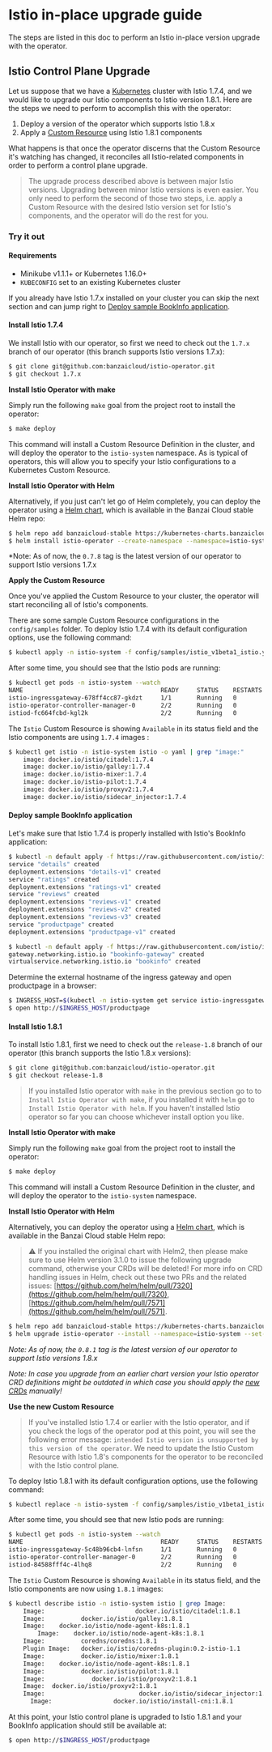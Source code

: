 # Istio in-place upgrade guide

The steps are listed in this doc to perform an Istio in-place version upgrade with the operator.

## Istio Control Plane Upgrade

Let us suppose that we have a [Kubernetes](https://kubernetes.io/) cluster with Istio 1.7.4, and we would like to upgrade our Istio components to Istio version 1.8.1. Here are the steps we need to perform to accomplish this with the operator:

1. Deploy a version of the operator which supports Istio 1.8.x
2. Apply a [Custom Resource](https://kubernetes.io/docs/concepts/extend-kubernetes/api-extension/custom-resources/) using Istio 1.8.1 components

What happens is that once the operator discerns that the Custom Resource it's watching has changed, it reconciles all Istio-related components in order to perform a control plane upgrade.

> The upgrade process described above is between major Istio versions. Upgrading between minor Istio versions is even easier. You only need to perform the second of those two steps, i.e. apply a Custom Resource with the desired Istio version set for Istio's components, and the operator will do the rest for you.

### Try it out

#### Requirements

- Minikube v1.1.1+ or Kubernetes 1.16.0+
- `KUBECONFIG` set to an existing Kubernetes cluster

If you already have Istio 1.7.x installed on your cluster you can skip the next section and can jump right to [Deploy sample BookInfo application](#deploy-sample-bookinfo-application).

#### Install Istio 1.7.4

We install Istio with our operator, so first we need to check out the `1.7.x` branch of our operator (this branch supports Istio versions 1.7.x):

```bash
$ git clone git@github.com:banzaicloud/istio-operator.git
$ git checkout 1.7.x
```

**Install Istio Operator with make**

Simply run the following `make` goal from the project root to install the operator:

```bash
$ make deploy
```

This command will install a Custom Resource Definition in the cluster, and will deploy the operator to the `istio-system` namespace.
As is typical of operators, this will allow you to specify your Istio configurations to a Kubernetes Custom Resource.

**Install Istio Operator with Helm**

Alternatively, if you just can't let go of Helm completely, you can deploy the operator using a [Helm chart](https://github.com/banzaicloud/banzai-charts/tree/master/istio-operator), which is available in the Banzai Cloud stable Helm repo:

```bash
$ helm repo add banzaicloud-stable https://kubernetes-charts.banzaicloud.com
$ helm install istio-operator --create-namespace --namespace=istio-system --set-string operator.image.tag=0.6.13 --set-string istioVersion=1.7 banzaicloud-stable/istio-operator
```

*Note: As of now, the `0.7.8` tag is the latest version of our operator to support Istio versions 1.7.x

**Apply the Custom Resource**

Once you've applied the Custom Resource to your cluster, the operator will start reconciling all of Istio's components.

There are some sample Custom Resource configurations in the `config/samples` folder. To deploy Istio 1.7.4 with its default configuration options, use the following command:

```bash
$ kubectl apply -n istio-system -f config/samples/istio_v1beta1_istio.yaml
```

After some time, you should see that the Istio pods are running:

```bash
$ kubectl get pods -n istio-system --watch
NAME                                      READY     STATUS    RESTARTS   AGE
istio-ingressgateway-678ff4cc87-gkdzt     1/1       Running   0          1m
istio-operator-controller-manager-0       2/2       Running   0          9m
istiod-fc664fcbd-kgl2k                    2/2       Running   0          1m
```

The `Istio` Custom Resource is showing `Available` in its status field and the Istio components are using `1.7.4` images :

```bash
$ kubectl get istio -n istio-system istio -o yaml | grep "image:"
    image: docker.io/istio/citadel:1.7.4
    image: docker.io/istio/galley:1.7.4
    image: docker.io/istio-mixer:1.7.4
    image: docker.io/istio-pilot:1.7.4
    image: docker.io/istio/proxyv2:1.7.4
    image: docker.io/istio/sidecar_injector:1.7.4
```

#### Deploy sample BookInfo application

Let's make sure that Istio 1.7.4 is properly installed with Istio's BookInfo application:

```bash
$ kubectl -n default apply -f https://raw.githubusercontent.com/istio/istio/1.7.4/samples/bookinfo/platform/kube/bookinfo.yaml
service "details" created
deployment.extensions "details-v1" created
service "ratings" created
deployment.extensions "ratings-v1" created
service "reviews" created
deployment.extensions "reviews-v1" created
deployment.extensions "reviews-v2" created
deployment.extensions "reviews-v3" created
service "productpage" created
deployment.extensions "productpage-v1" created

$ kubectl -n default apply -f https://raw.githubusercontent.com/istio/istio/1.7.4/samples/bookinfo/networking/bookinfo-gateway.yaml
gateway.networking.istio.io "bookinfo-gateway" created
virtualservice.networking.istio.io "bookinfo" created
```

Determine the external hostname of the ingress gateway and open productpage in a browser:

```bash
$ INGRESS_HOST=$(kubectl -n istio-system get service istio-ingressgateway -o jsonpath='{.status.loadBalancer.ingress[0].ip}')
$ open http://$INGRESS_HOST/productpage
```

#### Install Istio 1.8.1

To install Istio 1.8.1, first we need to check out the `release-1.8` branch of our operator (this branch supports the Istio 1.8.x versions):

```bash
$ git clone git@github.com:banzaicloud/istio-operator.git
$ git checkout release-1.8
```

> If you installed Istio operator with `make` in the previous section go to to `Install Istio Operator with make`, if you installed it with `helm` go to `Install Istio Operator with helm`. If you haven't installed Istio operator so far you can choose whichever install option you like.

**Install Istio Operator with make**

Simply run the following `make` goal from the project root to install the operator:

```bash
$ make deploy
```

This command will install a Custom Resource Definition in the cluster, and will deploy the operator to the `istio-system` namespace.

**Install Istio Operator with Helm**

Alternatively, you can deploy the operator using a [Helm chart](https://github.com/banzaicloud/banzai-charts/tree/master/istio-operator), which is available in the Banzai Cloud stable Helm repo:

> :warning: If you installed the original chart with Helm2, then please make sure to use Helm version 3.1.0 to issue the following upgrade command, otherwise your CRDs will be deleted!
> For more info on CRD handling issues in Helm, check out these two PRs and the related issues: [https://github.com/helm/helm/pull/7320](https://github.com/helm/helm/pull/7320), [https://github.com/helm/helm/pull/7571](https://github.com/helm/helm/pull/7571).

```bash
$ helm repo add banzaicloud-stable https://kubernetes-charts.banzaicloud.com
$ helm upgrade istio-operator --install --namespace=istio-system --set-string operator.image.tag=0.8.1 --set-string istioVersion=1.8.1 banzaicloud-stable/istio-operator
```

*Note: As of now, the `0.8.1` tag is the latest version of our operator to support Istio versions 1.8.x*

*Note: In case you upgrade from an earlier chart version your Istio operator CRD definitions might be outdated in which case you should apply the [new CRDs](../../deploy/charts/istio-operator/crds) manually!*

**Use the new Custom Resource**

> If you've installed Istio 1.7.4 or earlier with the Istio operator, and if you check the logs of the operator pod at this point, you will see the following error message: `intended Istio version is unsupported by this version of the operator`. We need to update the Istio Custom Resource with Istio 1.8's components for the operator to be reconciled with the Istio control plane.

To deploy Istio 1.8.1 with its default configuration options, use the following command:

```bash
$ kubectl replace -n istio-system -f config/samples/istio_v1beta1_istio.yaml
```

After some time, you should see that new Istio pods are running:

```bash
$ kubectl get pods -n istio-system --watch
NAME                                      READY     STATUS    RESTARTS   AGE
istio-ingressgateway-5c48b96cb4-lnfsn     1/1       Running   0          7m
istio-operator-controller-manager-0       2/2       Running   0          16m
istiod-84588fff4c-4lhq8                   2/2       Running   0          7m
```

The `Istio` Custom Resource is showing `Available` in its status field, and the Istio components are now using `1.8.1` images:

```bash
$ kubectl describe istio -n istio-system istio | grep Image:
    Image:                         docker.io/istio/citadel:1.8.1
    Image:          docker.io/istio/galley:1.8.1
    Image:    docker.io/istio/node-agent-k8s:1.8.1
        Image:    docker.io/istio/node-agent-k8s:1.8.1
    Image:          coredns/coredns:1.8.1
    Plugin Image:   docker.io/istio/coredns-plugin:0.2-istio-1.1
    Image:          docker.io/istio/mixer:1.8.1
    Image:    docker.io/istio/node-agent-k8s:1.8.1
    Image:          docker.io/istio/pilot:1.8.1
    Image:             docker.io/istio/proxyv2:1.8.1
    Image:  docker.io/istio/proxyv2:1.8.1
    Image:                          docker.io/istio/sidecar_injector:1.8.1
      Image:                 docker.io/istio/install-cni:1.8.1
```

At this point, your Istio control plane is upgraded to Istio 1.8.1 and your BookInfo application should still be available at:
```bash
$ open http://$INGRESS_HOST/productpage
```
